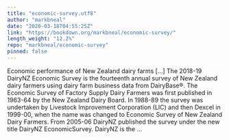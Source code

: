 ```yaml
---
title: "economic-survey.utf8"
author: "markbneal"
date: "2020-03-18T04:55:25Z"
link: "https://bookdown.org/markbneal/economic-survey/"
length_weight: "12.2%"
repo: "markbneal/economic-survey"
pinned: false
---
```


Economic performance of New Zealand dairy farms [...] The 2018-19 DairyNZ Economic Survey is the fourteenth annual survey of New Zealand dairy farmers using dairy farm business data from DairyBase®. The Economic Survey of Factory Supply Dairy Farmers was first published in 1963-64 by the New Zealand Dairy Board. In 1988-89 the survey was undertaken by Livestock Improvement Corporation (LIC) and then Dexcel in 1999-00, when the name was changed to Economic Survey of New Zealand Dairy Farmers. From 2005-06 DairyNZ published the survey under the new title DairyNZ EconomicSurvey. DairyNZ is the ...
